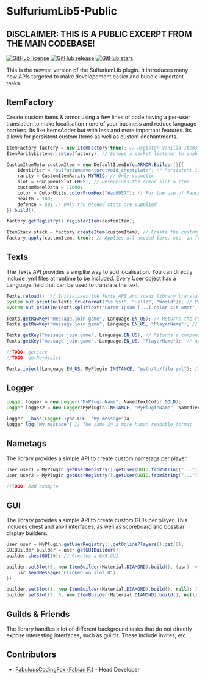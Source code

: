 # SulfuriumLib5-Public
## DISCLAIMER: THIS IS A PUBLIC EXCERPT FROM THE MAIN CODEBASE!

[![GitHub license](https://img.shields.io/github/license/SulfuriumServers/SulfuriumLib5-Public.svg)](https://github.com/SulfuriumServers/SulfuriumLib5-Public/blob/master/LICENSE)
[![GitHub release](https://img.shields.io/github/release/SulfuriumServers/SulfuriumLib5-Public.svg)](https://GitHub.com/SulfuriumServers/SulfuriumLib5-Public/releases/)
[![GitHub stars](https://img.shields.io/github/stars/SulfuriumServers/SulfuriumLib5-Public.svg)](https://GitHub.com/SulfuriumServers/SulfuriumLib5-Public/stargazers/)

This is the newest version of the SulfuriumLib plugin. It introduces many new APIs targeted to make developement easier and bundle important tasks.

## ItemFactory

Create custom items & armor using a few lines of code having a per-user translation to make localisation none of your business and reduce language barriers. Its like ItemsAdder but with less and more important features. Its allows for persistent custom Items as well as custom enchantments.

```java
ItemFactory factory = new ItemFactory(true); // Register vanilla items
ItemParityListener.setup(factory); // Setups a packet listener to enable localisation

CustomItemMeta customItem = new DefaultItemInfo.ARMOR.Builder(){{
    identifier = "sulfuriumadventure:void_chestplate"; // Persistent identifier for the item
    rarity = CustomItemRarity.MYTHIC; // Only cosmetic
    slot = EquipmentSlot.CHEST; // Determines the armor slot & item
    customModelData = 11000;
    color = ColorUtils.colorFromHex("#ad0057"); // For the use of FancyPants
    health = 100;
    defense = 50; // Only the needed stats are supplied
}}.build();

factory.getRegistry().registerItem(customItem);

ItemStack stack = factory.createItem(customItem); // Create the custom item base stack
factory.apply(customItem, true); // Applies all needed lore, etc. in format easily serializable by the packet listener and overrides all checks if already applied
```

## Texts

The Texts API provides a simplke way to add localisation. You can directly include .yml files at runtime to be included. Every User object has a Language field that can be used to translate the text.

```java
Texts.reload(); // Initializes the Texts API and loads library translations
System.out.println(Texts.trueFormat("%s %s!", "Hello", "World")); // Prints "Hello World!. Like string formating but only with %s so it doesnt interfere with other formating"
System.out.println(Texts.splitText("Lorem Ipsum [...] dolor sit amet", 32)); // Splits the text into multiple lines with a max length of 32 characters

Texts.getRawKey("message.join.game", Language.EN_US); // Returns the raw content of the key. Returns the key if not found
Texts.getRawKey("message.join.game", Language.EN_US, "PlayerName"); // Returns the raw content of the key. Returns the key if not found. Applies formating

Texts.getKey("message.join.game", Language.EN_US); // Returns a component serrialized with MiniMessage from the keys value.
Texts.getKey("message.join.game", Language.EN_US, "PlayerName");  // Applies formating

//TODO: getLore
//TODO: getKeyAsList

Texts.inject(Language.EN_US, MyPlugin.INSTANCE, "path/to/file.yml"); // Injects a file into the Texts API
```

## Logger

```java
Logger logger = new Logger("MyPluginName", NamedTextColor.GOLD);
Logger logger2 = new Logger(MyPlugin.INSTANCE, "MyPluginName", NamedTextColor.GOLD); // Creates a special logger for consoles that dont support console coloring

logger.__base(Logger.Type.LOG, "My message")a
logger.log("My message") // The same in a more human readable format
```

## Nametags

The library provides a simple API to create custom nametags per player.

```java
User user1 = MyPlugin.getUserRegistry().getUser(UUID.fromString("..."));
User user2 = MyPlugin.getUserRegistry().getUser(UUID.fromString("..."));

//TODO: Add example
```

## GUI

The library provides a simple API to create custom GUIs per player. This includes chest and anvil interfaces, as well as scoreboard and bossbar display builders.

```java
User user = MyPlugin.getUserRegistry().getOnlinePlayers().get(0);
GUIBUilder builder = user.getGUIBuilder();
builder.chestGUI(6); // Creates a 6x9 GUI

builder.setSlot(0, new ItemBuilder(Material.DIAMOND).build(), (usr) -> {
    usr.sendMessage("Clicked on slot 0");
});

builder.setSlot(1, new ItemBuilder(Material.DIAMOND).build(), null); // No action
builder.setSlot(2, 0, new ItemBuilder(Material.DIAMOND).build(), null); // Slot access using xy coordinates instad of index
```

## Guilds & Friends

The library handles a lot of different background tasks that do not directly expose interesting interfaces, such as guilds. These include invites, etc.

## Contributors

- [FabulousCodingFox (Fabian F.)](https://fabulouscodingfox.github.io/ "Website") - Head Developer
